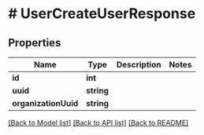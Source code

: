 # # UserCreateUserResponse

## Properties

Name | Type | Description | Notes
------------ | ------------- | ------------- | -------------
**id** | **int** |  |
**uuid** | **string** |  |
**organizationUuid** | **string** |  |

[[Back to Model list]](../../README.md#models) [[Back to API list]](../../README.md#endpoints) [[Back to README]](../../README.md)
